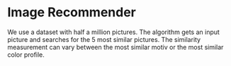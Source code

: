 # Image Recommender
We use a dataset with half a million pictures. The algorithm gets an input picture and searches for the 5 most similar pictures.
The similarity measurement can vary between the most similar motiv or the most similar color profile.
